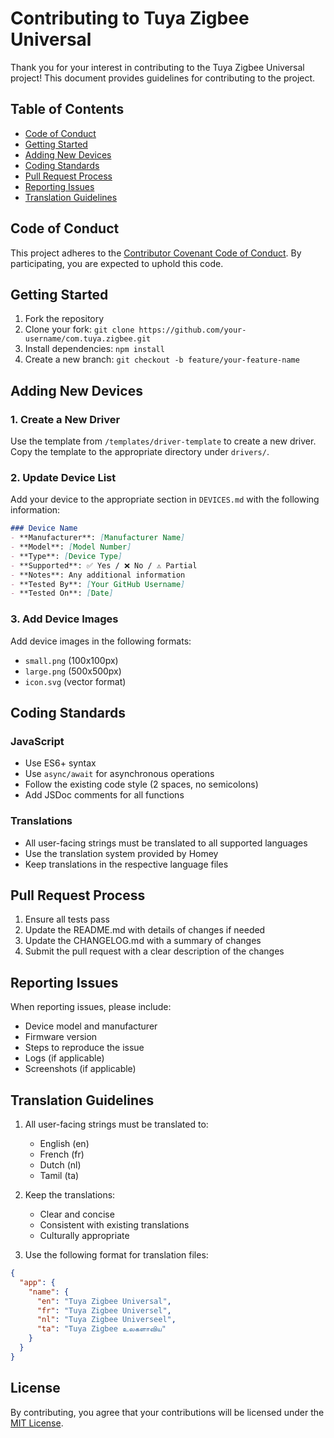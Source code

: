 # Contributing to Tuya Zigbee Universal

Thank you for your interest in contributing to the Tuya Zigbee Universal project! This document provides guidelines for contributing to the project.

## Table of Contents
- [Code of Conduct](#code-of-conduct)
- [Getting Started](#getting-started)
- [Adding New Devices](#adding-new-devices)
- [Coding Standards](#coding-standards)
- [Pull Request Process](#pull-request-process)
- [Reporting Issues](#reporting-issues)
- [Translation Guidelines](#translation-guidelines)

## Code of Conduct

This project adheres to the [Contributor Covenant Code of Conduct](CODE_OF_CONDUCT.md). By participating, you are expected to uphold this code.

## Getting Started

1. Fork the repository
2. Clone your fork: `git clone https://github.com/your-username/com.tuya.zigbee.git`
3. Install dependencies: `npm install`
4. Create a new branch: `git checkout -b feature/your-feature-name`

## Adding New Devices

### 1. Create a New Driver

Use the template from `/templates/driver-template` to create a new driver. Copy the template to the appropriate directory under `drivers/`.

### 2. Update Device List

Add your device to the appropriate section in `DEVICES.md` with the following information:

```markdown
### Device Name
- **Manufacturer**: [Manufacturer Name]
- **Model**: [Model Number]
- **Type**: [Device Type]
- **Supported**: ✅ Yes / ❌ No / ⚠️ Partial
- **Notes**: Any additional information
- **Tested By**: [Your GitHub Username]
- **Tested On**: [Date]
```

### 3. Add Device Images

Add device images in the following formats:
- `small.png` (100x100px)
- `large.png` (500x500px)
- `icon.svg` (vector format)

## Coding Standards

### JavaScript
- Use ES6+ syntax
- Use `async/await` for asynchronous operations
- Follow the existing code style (2 spaces, no semicolons)
- Add JSDoc comments for all functions

### Translations
- All user-facing strings must be translated to all supported languages
- Use the translation system provided by Homey
- Keep translations in the respective language files

## Pull Request Process

1. Ensure all tests pass
2. Update the README.md with details of changes if needed
3. Update the CHANGELOG.md with a summary of changes
4. Submit the pull request with a clear description of the changes

## Reporting Issues

When reporting issues, please include:
- Device model and manufacturer
- Firmware version
- Steps to reproduce the issue
- Logs (if applicable)
- Screenshots (if applicable)

## Translation Guidelines

1. All user-facing strings must be translated to:
   - English (en)
   - French (fr)
   - Dutch (nl)
   - Tamil (ta)

2. Keep the translations:
   - Clear and concise
   - Consistent with existing translations
   - Culturally appropriate

3. Use the following format for translation files:

```json
{
  "app": {
    "name": {
      "en": "Tuya Zigbee Universal",
      "fr": "Tuya Zigbee Universel",
      "nl": "Tuya Zigbee Universeel",
      "ta": "Tuya Zigbee உலகளாவிய"
    }
  }
}
```

## License

By contributing, you agree that your contributions will be licensed under the [MIT License](LICENSE).
